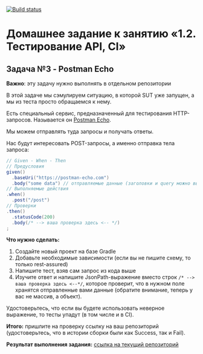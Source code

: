 
[![Build status](https://ci.appveyor.com/api/projects/status/8dfr45ys084b2dw9/branch/main?svg=true)](https://ci.appveyor.com/project/realzyryan/postmanecho/branch/main)

# Домашнее задание к занятию «1.2. Тестирование API, CI»

## Задача №3 - Postman Echo

**Важно**: эту задачу нужно выполнять в отдельном репозитории

В этой задаче мы сэмулируем ситуацию, в которой SUT уже запущен, а мы из теста просто обращаемся к нему.

Есть специальный сервис, предназначенный для тестирования HTTP-запросов. Называется он [Postman Echo](https://docs.postman-echo.com).

Мы можем отправлять туда запросы и получать ответы.

Нас будут интересовать POST-запросы, а именно отправка тела запроса:

```java
// Given - When - Then
// Предусловия
given()
  .baseUri("https://postman-echo.com")
  .body("some data") // отправляемые данные (заголовки и query можно выставлять аналогично)
// Выполняемые действия
.when()
  .post("/post")
// Проверки
.then()
  .statusCode(200)
  .body(/* --> ваша проверка здесь <-- */)
;
```

**Что нужно сделать:**
1. Создайте новый проект на базе Gradle
2. Добавьте необходимые зависимости (если вы не пишите схему, то только rest-assured)
3. Напишите тест, взяв сам запрос из кода выше
4. Изучите ответ и напишите JsonPath-выражение вместо строк `/* --> ваша проверка здесь <--*/`, которое проверит, что в нужном поле хранятся отправленные вами данные (обратите внимание, теперь у вас не массив, а объект).

Удостоверьтесь, что если вы будете использовать неверное выражение, то тесты упадут (в том числе и в CI).  

**Итого:** пришлите на проверку ссылку на ваш репозиторий (удостоверьтесь, что в истории сборки были как Success, так и Fail).  

**Результат выполнения задания:** [ссылка на текущий репозиторий](https://github.com/realzyryan/PostmanEcho)  
